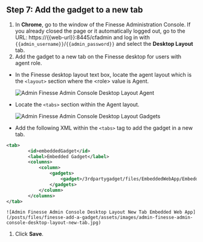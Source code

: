 ## Step 7: Add the gadget to a new tab

1. In **Chrome**, go to the window of the Finesse Administration Console. If you already closed the page or it automatically logged out, go to the URL: https://{{web-url}}:8445/cfadmin and log in with ``{{admin_username}}``/``{{admin_password}}`` and select the **Desktop Layout** tab.
1. Add the gadget to a new tab on the Finesse desktop for users with agent role.
 * In the Finesse desktop layout text box, locate the agent layout which is the `<layout>` section where the &lt;role&gt; value is Agent.

    ![Admin Finesse Admin Console Desktop Layout Agent](/posts/files/finesse-add-a-gadget/assets/images/admin-finesse-admin-console-desktop-layout-agent.jpg)
 * Locate the `<tabs>` section within the Agent layout.

    ![Admin Finesse Admin Console Desktop Layout Gadgets](/posts/files/finesse-add-a-gadget/assets/images/admin-finesse-admin-console-desktop-layout-tabs.jpg)
 * Add the following XML within the `<tabs>` tag to add the gadget in a new tab.
 ```xml
<tab>
         <id>embeddedGadget</id>
         <label>Embedded Gadget</label>
         <columns>
             <column>
                 <gadgets>
                     <gadget>/3rdpartygadget/files/EmbeddedWebApp/EmbeddedWebApp.xml</gadget>
                 </gadgets>
             </column>
         </columns>
</tab>
```

    ![Admin Finesse Admin Console Desktop Layout New Tab Embedded Web App](/posts/files/finesse-add-a-gadget/assets/images/admin-finesse-admin-console-desktop-layout-new-tab.jpg)
1. Click **Save**.
